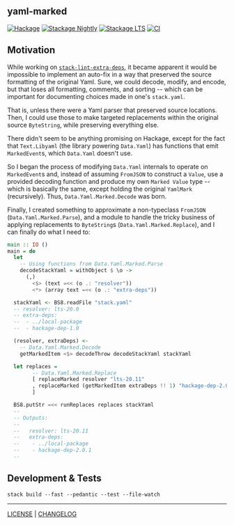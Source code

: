 ## yaml-marked

[![Hackage](https://img.shields.io/hackage/v/yaml-marked.svg?style=flat)](https://hackage.haskell.org/package/yaml-marked)
[![Stackage Nightly](http://stackage.org/package/yaml-marked/badge/nightly)](http://stackage.org/nightly/package/yaml-marked)
[![Stackage LTS](http://stackage.org/package/yaml-marked/badge/lts)](http://stackage.org/lts/package/yaml-marked)
[![CI](https://github.com/pbrisbin/yaml-marked/actions/workflows/ci.yml/badge.svg)](https://github.com/pbrisbin/yaml-marked/actions/workflows/ci.yml)

## Motivation

While working on [`stack-lint-extra-deps`][sled], it became apparent it would be
impossible to implement an auto-fix in a way that preserved the source
formatting of the original Yaml. Sure, we could decode, modify, and encode, but
that loses all formatting, comments, and sorting -- which can be important for
documenting choices made in one's `stack.yaml`.

[sled]: https://github.com/freckle/stack-lint-extra-deps

That is, unless there were a Yaml parser that preserved source locations. Then,
I could use those to make targeted replacements within the original source
`ByteString`, while preserving everything else.

There didn't seem to be anything promising on Hackage, except for the fact that
`Text.Libyaml` (the library powering `Data.Yaml`) has functions that emit
`MarkedEvent`s, which `Data.Yaml` doesn't use.

So I began the process of modifying `Data.Yaml` internals to operate on
`MarkedEvent`s and, instead of assuming `FromJSON` to construct a `Value`, use a
provided decoding function and produce my own `Marked Value` type -- which is
basically the same, except holding the original `YamlMark` (recursively). Thus,
`Data.Yaml.Marked.Decode` was born.

Finally, I created something to approximate a non-typeclass `FromJSON`
(`Data.Yaml.Marked.Parse`), and a module to handle the tricky business of
applying replacements to `ByteString`s (`Data.Yaml.Marked.Replace`), and I can
finally do what I need to:

```hs
main :: IO ()
main = do
  let
    -- Using functions from Data.Yaml.Marked.Parse
    decodeStackYaml = withObject $ \o ->
      (,)
        <$> (text =<< (o .: "resolver"))
        <*> (array text =<< (o .: "extra-deps"))

  stackYaml <- BS8.readFile "stack.yaml"
  -- resolver: lts-20.0
  -- extra-deps:
  --  - ../local-package
  --  - hackage-dep-1.0

  (resolver, extraDeps) <-
    -- Data.Yaml.Marked.Decode
    getMarkedItem <$> decodeThrow decodeStackYaml stackYaml

  let replaces =
        -- Data.Yaml.Marked.Replace
        [ replaceMarked resolver "lts-20.11"
        , replaceMarked (getMarkedItem extraDeps !! 1) "hackage-dep-2.0.1"
        ]

  BS8.putStr =<< runReplaces replaces stackYaml
  --
  -- Outputs:
  --
  --   resolver: lts-20.11
  --   extra-deps:
  --    - ../local-package
  --    - hackage-dep-2.0.1
  --
```

## Development & Tests

```console
stack build --fast --pedantic --test --file-watch
```

---

[LICENSE](./LICENSE) | [CHANGELOG](./CHANGELOG.md)

